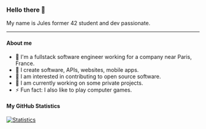### Hello there 👋

My name is Jules former 42 student and dev passionate.


---

#### About me
- 🏦 I'm a fullstack software engineer working for a company near Paris, France.
- 📝 I create software, APIs, websites, mobile apps.
- 💬 I am interested in contributing to open source software.
- 🔭 I am currently working on some private projects.
- ⚡ Fun fact: I also like to play computer games.

#### My GitHub Statistics
[![Statistics](https://github-readme-stats.vercel.app/api?username=smurfy92&show_icons=true&count_private=true&hide_title=true)](https://github.com/smurfy92)
